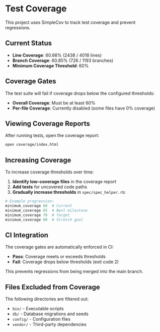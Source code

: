 # Test Coverage

This project uses SimpleCov to track test coverage and prevent regressions.

## Current Status

- **Line Coverage**: 60.68% (2438 / 4018 lines)
- **Branch Coverage**: 60.85% (726 / 1193 branches)
- **Minimum Coverage Threshold**: 60%

## Coverage Gates

The test suite will fail if coverage drops below the configured thresholds:

- **Overall Coverage**: Must be at least 60%
- **Per-file Coverage**: Currently disabled (some files have 0% coverage)

## Viewing Coverage Reports

After running tests, open the coverage report:

```bash
open coverage/index.html
```

## Increasing Coverage

To increase coverage thresholds over time:

1. **Identify low-coverage files** in the coverage report
2. **Add tests** for uncovered code paths
3. **Gradually increase thresholds** in `spec/spec_helper.rb`:

```ruby
# Example progression:
minimum_coverage 60  # Current
minimum_coverage 65  # Next milestone
minimum_coverage 70  # Target
minimum_coverage 80  # Stretch goal
```

## CI Integration

The coverage gates are automatically enforced in CI:

- **Pass**: Coverage meets or exceeds thresholds
- **Fail**: Coverage drops below thresholds (exit code 2)

This prevents regressions from being merged into the main branch.

## Files Excluded from Coverage

The following directories are filtered out:
- `bin/` - Executable scripts
- `db/` - Database migrations and seeds
- `config/` - Configuration files
- `vendor/` - Third-party dependencies
